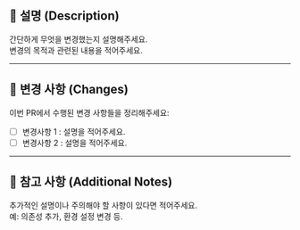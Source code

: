 ## 📝 설명 (Description)
간단하게 무엇을 변경했는지 설명해주세요. <br>
변경의 목적과 관련된 내용을 적어주세요.

--- 

## 🔄 변경 사항 (Changes)
이번 PR에서 수행된 변경 사항들을 정리해주세요:
- [ ] 변경사항 1 : 설명을 적어주세요.
- [ ] 변경사항 2 : 설명을 적어주세요.

---

## 📌 참고 사항 (Additional Notes)
추가적인 설명이나 주의해야 할 사항이 있다면 적어주세요.<br>
예: 의존성 추가, 환경 설정 변경 등.
